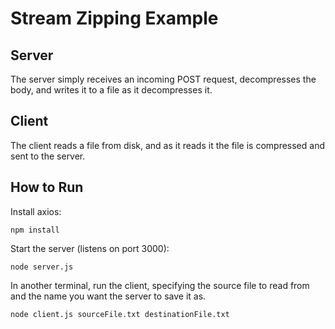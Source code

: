 # Stream Zipping Example

## Server

The server simply receives an incoming POST request, decompresses the body, and writes it to a file as it decompresses it.


## Client

The client reads a file from disk, and as it reads it the file is compressed and sent to the server.


## How to Run

Install axios:
```
npm install
```


Start the server (listens on port 3000):
```
node server.js
```


In another terminal, run the client, specifying the source file to read from and the name you want the server to save it as.

```
node client.js sourceFile.txt destinationFile.txt
```